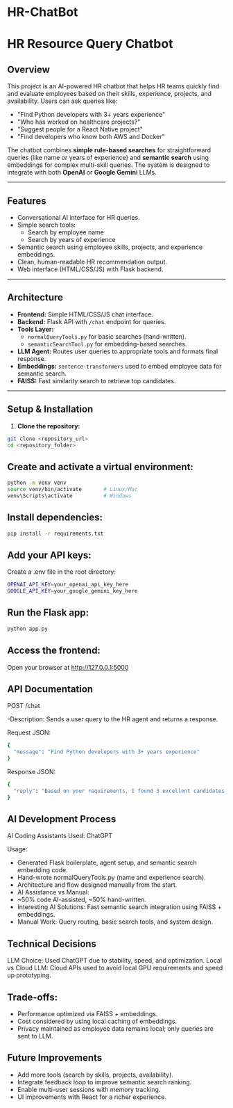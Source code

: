 # HR-ChatBot
# HR Resource Query Chatbot

## Overview
This project is an AI-powered HR chatbot that helps HR teams quickly find and evaluate employees based on their skills, experience, projects, and availability. Users can ask queries like:

- "Find Python developers with 3+ years experience"
- "Who has worked on healthcare projects?"
- "Suggest people for a React Native project"
- "Find developers who know both AWS and Docker"

The chatbot combines **simple rule-based searches** for straightforward queries (like name or years of experience) and **semantic search** using embeddings for complex multi-skill queries. The system is designed to integrate with both **OpenAI** or **Google Gemini** LLMs.

---

## Features
- Conversational AI interface for HR queries.
- Simple search tools:
  - Search by employee name
  - Search by years of experience
- Semantic search using employee skills, projects, and experience embeddings.
- Clean, human-readable HR recommendation output.
- Web interface (HTML/CSS/JS) with Flask backend.

---

## Architecture
- **Frontend:** Simple HTML/CSS/JS chat interface.
- **Backend:** Flask API with `/chat` endpoint for queries.
- **Tools Layer:**  
  - `normalQueryTools.py` for basic searches (hand-written).  
  - `semanticSearchTool.py` for embedding-based searches.
- **LLM Agent:** Routes user queries to appropriate tools and formats final response.
- **Embeddings:** `sentence-transformers` used to embed employee data for semantic search.
- **FAISS:** Fast similarity search to retrieve top candidates.

---

## Setup & Installation

1. **Clone the repository:**
```bash
git clone <repository_url>
cd <repository_folder>
```

## Create and activate a virtual environment:

```bash
python -m venv venv
source venv/bin/activate       # Linux/Mac
venv\Scripts\activate          # Windows
```

## Install dependencies:
```bash
pip install -r requirements.txt
```

## Add your API keys:
Create a .env file in the root directory:
```bash
OPENAI_API_KEY=your_openai_api_key_here
GOOGLE_API_KEY=your_google_gemini_key_here
```

## Run the Flask app:

```bash
python app.py
```

## Access the frontend:
Open your browser at http://127.0.0.1:5000

## API Documentation
POST /chat

  -Description: Sends a user query to the HR agent and returns a response.

Request JSON:
```bash
{
  "message": "Find Python developers with 3+ years experience"
}
```

Response JSON:
```bash
{
  "reply": "Based on your requirements, I found 3 excellent candidates: ..."
}
```
## AI Development Process

AI Coding Assistants Used: ChatGPT

Usage:
  - Generated Flask boilerplate, agent setup, and semantic search embedding code. 
  - Hand-wrote normalQueryTools.py (name and experience search).
  - Architecture and flow designed manually from the start.
  - AI Assistance vs Manual:
  - ~50% code AI-assisted, ~50% hand-written.
  - Interesting AI Solutions: Fast semantic search integration using FAISS + embeddings.
  - Manual Work: Query routing, basic search tools, and system design.

## Technical Decisions

LLM Choice: Used ChatGPT due to stability, speed, and optimization.
Local vs Cloud LLM: Cloud APIs used to avoid local GPU requirements and speed up prototyping.

## Trade-offs:
  - Performance optimized via FAISS + embeddings.
  - Cost considered by using local caching of embeddings.
  - Privacy maintained as employee data remains local; only queries are sent to LLM.

## Future Improvements
  - Add more tools (search by skills, projects, availability).
  - Integrate feedback loop to improve semantic search ranking.
  - Enable multi-user sessions with memory tracking.
  - UI improvements with React for a richer experience.
